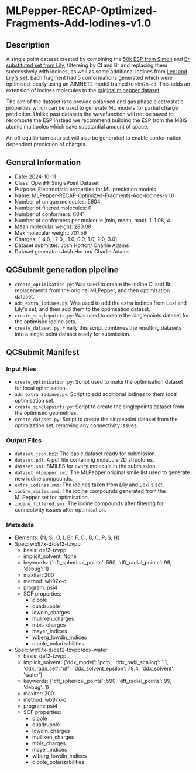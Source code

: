 # MLPepper-RECAP-Optimized-Fragments-Add-Iodines-v1.0

## Description

A single point dataset created by combining the [50k ESP from Simon](https://github.com/openforcefield/qca-dataset-submission/tree/master/submissions/2022-01-16-OpenFF-ESP-Fragment-Conformers-v1.0) and 
[Br substituted set from Lily](https://github.com/openforcefield/qca-dataset-submission/tree/master/submissions/2023-11-30-OpenFF-multi-Br-ESP-Fragment-Conformers-v1.1-single-point), filtereing by Cl and Br and replacing them successively with iodines, as well as some additional iodines from [Lexi and Lily's set](https://github.com/openforcefield/qca-dataset-submission/tree/master/submissions/2024-09-10-OpenFF-Iodine-Fragment-Opt-v1.0).
Each fragment had 5 conformations generated which were optimised locally using an AIMNET2 model trained to `wb97m-d3`. 
This adds an extension of iodines molecules to the [original mlpepper dataset](https://github.com/openforcefield/qca-dataset-submission/tree/master/submissions/2024-07-26-MLPepper-RECAP-Optimized-Fragments-v1.0).

The aim of the dataset is to provide polarised and gas phase electrostatic properties which can be used to generate ML models 
for partial charge prediction. Unlike past datasets the wavefunction will not be saved to recompute the ESP instead we recommend building the ESP 
from the MBIS atomic multipoles which save substantial amount of space. 

An off equilibrium data set will also be generated to enable conformation dependent prediction of charges. 

## General Information


* Date: 2024-10-11
* Class: OpenFF SinglePoint Dataset
* Purpose: Electrostatic properties for ML prediction models 
* Name: MLPepper-RECAP-Optimized-Fragments-Add-Iodines-v1.0
* Number of unique molecules: 5604
* Number of filtered molecules: 0
* Number of conformers: 6041
* Number of conformers per molecule (min, mean, max): 1, 1.08, 4
* Mean molecular weight: 280.08
* Max molecular weight: 701.59
* Charges: [-4.0, -2.0, -1.0, 0.0, 1.0, 2.0, 3.0]
* Dataset submitter: Josh Horton/ Charlie Adams
* Dataset generator: Josh Horton/ Charlie Adams

## QCSubmit generation pipeline

- `create_optimisation.py`: Was used to create the iodine Cl and Br replacements from the original MLPepper, and 
then optimisation dataset.
- `add_extra_iodines.py`: Was used to add the extra iodines from Lexi and Lily's set, and then add them to the optimsation dataset. 
- `create_singlepoints.py`: Was used to create the singlepoints dataset for the optimised iodine sets.
- `create_dataset.py`: Finally this script combines the resulting datasets into a single point dataset ready for submission.

## QCSubmit Manifest

### Input Files

- `create_optimisation.py`: Script used to make the optimisation dataset for local optimisation. 
- `add_extra_iodines.py`: Script to add additional iodines to them local optimisation set.
- `create_singlepoints.py`: Script to create the singlepoints dataset from the optimised geometries.
- `create_dataset.py`: Script to create the singlepoint dataset from the optimization set, removing any connectivity issues. 

### Output Files
- `dataset.json.bz2`: The basic dataset ready for submission.
- `dataset.pdf`: A pdf file containing molecule 2D structures.
- `dataset.smi`: SMILES for every molecule in the submission.
- `dataset_mlpepper.smi`: The MLPepper original smile list used to generate new iodine compounds.
- `extra_iodines.smi`: The iodines taken from Lily and Lexi's set. 
- `iodine_smiles.smi`: The iodine compounds generated from the MLPepper set for optimisation.
- `iodine_filtered.smi`: The iodine compounds after filtering for connectivity issues after optimisation.

### Metadata

* Elements: {N, Si, O, I, Br, F, Cl, B, C, P, S, H}
* Spec: wb97x-d/def2-tzvpp
	* basis: def2-tzvpp
	* implicit_solvent: None
	* keywords: {'dft_spherical_points': 590, 'dft_radial_points': 99, 'debug': 1}
	* maxiter: 200
	* method: wb97x-d
	* program: psi4
	* SCF properties:
		* dipole
		* quadrupole
		* lowdin_charges
		* mulliken_charges
		* mbis_charges
		* mayer_indices
		* wiberg_lowdin_indices
		* dipole_polarizabilities
* Spec: wb97x-d/def2-tzvpp/ddx-water
	* basis: def2-tzvpp
	* implicit_solvent: {'ddx_model': 'pcm', 'ddx_radii_scaling': 1.1, 'ddx_radii_set': 'uff', 'ddx_solvent_epsilon': 78.4, 'ddx_solvent': 'water'}
	* keywords: {'dft_spherical_points': 590, 'dft_radial_points': 99, 'debug': 1}
	* maxiter: 200
	* method: wb97x-d
	* program: psi4
	* SCF properties:
		* dipole
		* quadrupole
		* lowdin_charges
		* mulliken_charges
		* mbis_charges
		* mayer_indices
		* wiberg_lowdin_indices
		* dipole_polarizabilities
